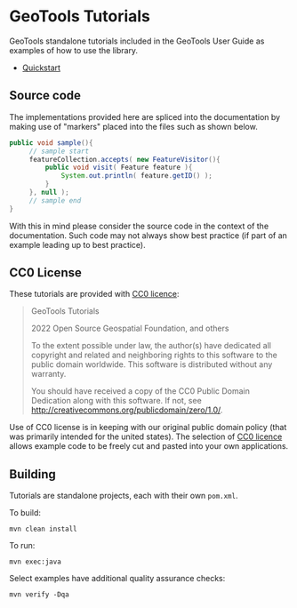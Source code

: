# GeoTools Tutorials

GeoTools standalone tutorials included in the GeoTools User Guide as examples of how to
use the library.

* [Quickstart](https://docs.geotools.org/latest/userguide/tutorial/quickstart/index.html)

## Source code

The implementations provided here are spliced into the documentation
by making use of "markers" placed into the files such as shown below.

```java
public void sample(){
     // sample start
     featureCollection.accepts( new FeatureVisitor(){
         public void visit( Feature feature ){
             System.out.println( feature.getID() );
         }
     }, null );
     // sample end
}
```

With this in mind please consider the source code in the context of the documentation.
Such code may not always show best practice (if part of an example leading up to best practice).

## CC0 License

These tutorials are provided with [CC0 licence](LICENSE.md):

> GeoTools Tutorials
> 
> 2022 Open Source Geospatial Foundation, and others
>
> To the extent possible under law, the author(s) have dedicated all copyright
> and related and neighboring rights to this software to the public domain worldwide.
> This software is distributed without any warranty.
>
> You should have received a copy of the CC0 Public Domain Dedication along with this
> software. If not, see <http://creativecommons.org/publicdomain/zero/1.0/>.

Use of CC0 license is in keeping with our original public domain policy (that was primarily intended
for the united states). The selection of [CC0 licence](LICENSE.md) allows example code to be freely
cut and pasted into your own applications.

## Building

Tutorials are standalone projects, each with their own ``pom.xml``.

To build:
```
mvn clean install
```

To run:
```
mvn exec:java
```

Select examples have additional quality assurance checks:
```
mvn verify -Dqa
```